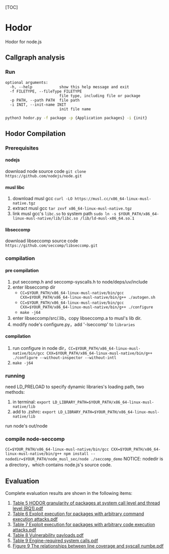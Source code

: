 [TOC]

# Hodor
Hodor for node.js


## Callgraph analysis

### Run

```
optional arguments:
  -h, --help            show this help message and exit
  -f FILETYPE, --fileType FILETYPE
                        file type, including file or package
  -p PATH, --path PATH  file path
  -i INIT, --init-name INIT
                        init file name
```

```sh
python3 hodor.py -f package -p {Application packages} -i {init}
```

## Hodor Compilation

### Prerequisites

#### nodejs
download node source code `git clone https://github.com/nodejs/node.git`

#### musl libc
1. download musl gcc `curl -LO https://musl.cc/x86_64-linux-musl-native.tgz`
2. extract musl gcc `tar zxvf x86_64-linux-musl-native.tgz`
3. link musl gcc's `libc.so` to system path `sudo ln -s $YOUR_PATH/x86_64-linux-musl-native/lib/libc.so /lib/ld-musl-x86_64.so.1`

#### libseccomp
download libseccomp source code `https://github.com/seccomp/libseccomp.git`

### compilation

#### pre compilation

1. put seccomp.h and seccomp-syscalls.h to node/deps/uv/include
2. enter libseccomp dir
    - `CC=$YOUR_PATH/x86_64-linux-musl-native/bin/gcc CXX=$YOUR_PATH/x86_64-linux-musl-native/bin/g++ ./autogen.sh`
    - `CC=$YOUR_PATH/x86_64-linux-musl-native/bin/gcc CXX=$YOUR_PATH/x86_64-linux-musl-native/bin/g++ ./configure`
    - `make -j64`
3. enter libseccomp/src/.lib，copy libseccomp.a to musl's lib dir.
4. modify node's configure.py，add '-lseccomp' to `libraries`

#### compilation
1. run configure in node dir，`CC=$YOUR_PATH/x86_64-linux-musl-native/bin/gcc CXX=$YOUR_PATH/x86_64-linux-musl-native/bin/g++ ./configure --without-inspector --without-intl`
2. `make -j64`

### running

need LD_PRELOAD to specify dynamic libraries's loading path, two methods:
1. in terminal: `export LD_LIBRARY_PATH=$YOUR_PATH/x86_64-linux-musl-native/lib`
2. add to .zshrc: `export LD_LIBRARY_PATH=$YOUR_PATH/x86_64-linux-musl-native/lib`

run node's out/node

### compile node-seccomp

`CC=$YOUR_PATH/x86_64-linux-musl-native/bin/gcc CXX=$YOUR_PATH/x86_64-linux-musl-native/bin/g++ npm install --nodedir=$YOUR_PATH/node_musl_sec/node ./seccomp_demo` NOTICE: nodedir is a directory，which contains node.js's source code.


## Evaluation

Complete evaluation results are shown in the following items:
1. [Table 5 HODOR granularity of packages at system call level and thread level (RQ1).pdf](https://github.com/NodeHodor/Hodor/blob/main/evaluation/Table%205%20HODOR%20granularity%20of%20packages%20at%20system%20call%20level%20and%20thread%20level%20(RQ1).pdf)
2. [Table 6 Exploit execution for packages with arbitrary command execution attacks.pdf](https://github.com/NodeHodor/Hodor/blob/main/evaluation/Table%206%20Exploit%20execution%20for%20packages%20with%20arbitrary%20command%20execution%20attacks.pdf)
3. [Table 7 Exploit execution for packages with arbitrary code execution attacks.pdf](https://github.com/NodeHodor/Hodor/blob/main/evaluation/Table%207%20Exploit%20execution%20for%20packages%20with%20arbitrary%20code%20execution%20attacks.pdf)
4. [Table 8 Vulnerability payloads.pdf](https://github.com/NodeHodor/Hodor/blob/main/evaluation/Table%208%20Vulnerability%20payloads.pdf)
5. [Table 9 Engine-required system calls.pdf](https://github.com/NodeHodor/Hodor/blob/main/evaluation/Table%209%20Engine-required%20system%20calls.pdf)
6. [Figure 9 The relationships between line coverage and syscall numbe.pdf](https://github.com/NodeHodor/Hodor/blob/main/evaluation/Figure%209%20The%20relationships%20between%20line%20coverage%20and%20syscall%20numbe.pdf)